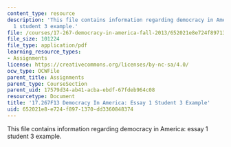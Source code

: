 ```yaml
---
content_type: resource
description: 'This file contains information regarding democracy in America: essay
  1 student 3 example.'
file: /courses/17-267-democracy-in-america-fall-2013/652021e8e724f8971370dd3360848374_MIT17_267F13_Stu3Essay1.pdf
file_size: 101224
file_type: application/pdf
learning_resource_types:
- Assignments
license: https://creativecommons.org/licenses/by-nc-sa/4.0/
ocw_type: OCWFile
parent_title: Assignments
parent_type: CourseSection
parent_uid: 17579d34-ab41-acba-ebdf-67fdeb964c08
resourcetype: Document
title: '17.267F13 Democracy In America: Essay 1 Student 3 Example'
uid: 652021e8-e724-f897-1370-dd3360848374
---
```

This file contains information regarding democracy in America: essay 1 student 3 example.